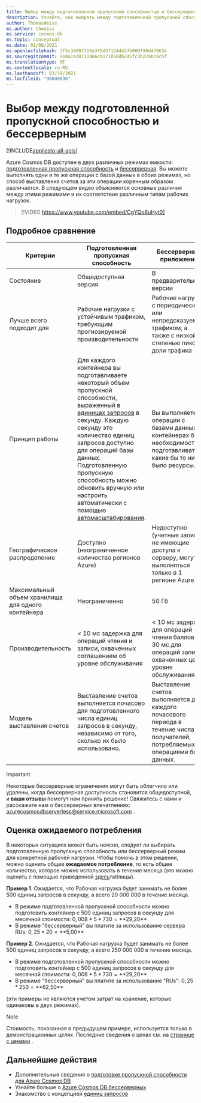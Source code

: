 ```yaml
---
title: Выбор между подготовленной пропускной способностью и бессерверным Azure Cosmos DB
description: Узнайте, как выбрать между подготовленной пропускной способностью и бессерверной рабочей нагрузкой.
author: ThomasWeiss
ms.author: thweiss
ms.service: cosmos-db
ms.topic: conceptual
ms.date: 01/08/2021
ms.openlocfilehash: 3f5c3400f319a3f9d5f1544457b009f90d479634
ms.sourcegitcommit: 910a1a38711966cb171050db245fc3b22abc8c5f
ms.translationtype: MT
ms.contentlocale: ru-RU
ms.lasthandoff: 03/19/2021
ms.locfileid: "98049836"
---
```

# <a name="how-to-choose-between-provisioned-throughput-and-serverless"></a>Выбор между подготовленной пропускной способностью и бессерверным
[!INCLUDE[appliesto-all-apis](includes/appliesto-all-apis.md)]

Azure Cosmos DB доступен в двух различных режимах емкости: [подготовленная пропускная способность](set-throughput.md) и [бессерверная](serverless.md). Вы можете выполнять одни и те же операции с базой данных в обоих режимах, но способ выставления счетов за эти операции коренным образом различается. В следующем видео объясняются основные различия между этими режимами и их соответствие различным типам рабочих нагрузок.

> [!VIDEO https://www.youtube.com/embed/CgYQo6uHyt0]

## <a name="detailed-comparison"></a>Подробное сравнение

| Критерии | Подготовленная пропускная способность | Бессерверные приложения |
| --- | --- | --- |
| Состояние | Общедоступная версия | В предварительной версии |
| Лучше всего подходит для | Рабочие нагрузки с устойчивым трафиком, требующим прогнозируемой производительности | Рабочие нагрузки с периодическим или непредсказуемым трафиком, а также с низкой степенью пиковой доли трафика |
| Принцип работы | Для каждого контейнера вы подготавливаете некоторый объем пропускной способности, выраженный в [единицах запросов](request-units.md) в секунду. Каждую секунду это количество единиц запросов доступно для операций базы данных. Подготовленную пропускную способность можно обновить вручную или настроить автоматически с помощью [автомасштабирования](provision-throughput-autoscale.md). | Вы выполняете операции с базами данных в контейнерах без необходимости подготавливать какие бы то ни было ресурсы. |
| Географическое распределение | Доступно (неограниченное количество регионов Azure) | Недоступно (учетные записи, не имеющие доступа к серверу, могут выполняться только в 1 регионе Azure) |
| Максимальный объем хранилища для одного контейнера | Неограниченно | 50 Гб |
| Производительность | < 10 мс задержка для операций чтения и записи, охваченных соглашением об уровне обслуживания | < 10 мс задержка для операций чтения баллов и < 30 мс для операций записи, охваченных цели уровня обслуживания |
| Модель выставления счетов | Выставление счетов выполняется почасово для подготовленного числа единиц запросов в секунду, независимо от того, сколько их было использовано. | Выставление счетов выполняется для каждого почасового периода в течение числа получателей, потребляемых операциями базы данных. |

> [!IMPORTANT]
> Некоторые бессерверные ограничения могут быть облегчило или удалены, когда бессерверная доступность становится общедоступной, и **ваши отзывы** помогут нам принять решение! Свяжитесь с нами и расскажите нам о бессерверных впечатлениях: [azurecosmosdbserverless@service.microsoft.com](mailto:azurecosmosdbserverless@service.microsoft.com) .

## <a name="estimating-your-expected-consumption"></a>Оценка ожидаемого потребления

В некоторых ситуациях может быть неясно, следует ли выбирать подготовленную пропускную способность или бессерверный режим для конкретной рабочей нагрузки. Чтобы помочь в этом решении, можно оценить общее **ожидаемое потребление**, то есть общее количество, которое можно использовать в течение месяца (это можно оценить с помощью приведенной [здесь](plan-manage-costs.md#estimating-serverless-costs)таблицы).

**Пример 1**. Ожидается, что Рабочая нагрузка будет занимать не более 500 единиц запросов в секунду, а всего 20 000 000 в течение месяца.

- В режиме подготовленной пропускной способности можно подготовить контейнер с 500 единиц запросов в секунду для месячной стоимости: $0,008 * 5 * 730 = **$29,20**
- В режиме "бессерверный" вы платите за использование сервера RUs: $0,25 * 20 = **$5,00**

**Пример 2**. Ожидается, что Рабочая нагрузка будет занимать не более 500 единиц запросов в секунду, а всего 250 000 000 в течение месяца.

- В режиме подготовленной пропускной способности можно подготовить контейнер с 500 единиц запросов в секунду для месячной стоимости: $0,008 * 5 * 730 = **$29,20**
- В режиме "бессерверный" вы платите за использование "RUs": $0,25 * 250 = **$62,50**

(эти примеры не являются учетом затрат на хранение, которые одинаковы в двух режимах).

> [!NOTE]
> Стоимость, показанная в предыдущем примере, используется только в демонстрационных целях. Последние сведения о ценах см. на [странице с ценами](https://azure.microsoft.com/pricing/details/cosmos-db/) .

## <a name="next-steps"></a>Дальнейшие действия

- Дополнительные сведения о [подготовке пропускной способности для Azure Cosmos DB](set-throughput.md)
- Узнайте больше о [Azure Cosmos DB бессерверных](serverless.md)
- Знакомство с концепцией [единиц запросов](request-units.md)
